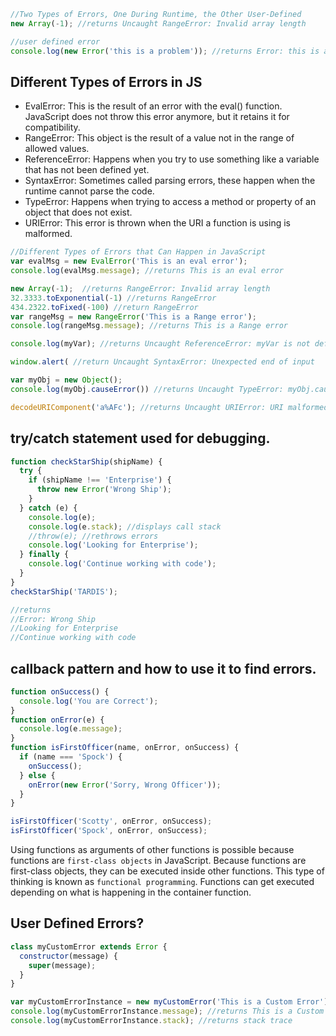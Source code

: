 ```js
//Two Types of Errors, One During Runtime, the Other User-Defined
new Array(-1); //returns Uncaught RangeError: Invalid array length

//user defined error
console.log(new Error('this is a problem')); //returns Error: this is a problem(...)
```

## Different Types of Errors in JS

- EvalError: This is the result of an error with the eval() function. JavaScript does not throw this error anymore, but
  it retains it for compatibility.
- RangeError: This object is the result of a value not in the range of allowed values.
- ReferenceError: Happens when you try to use something like a variable that has not been defined yet.
- SyntaxError: Sometimes called parsing errors, these happen when the runtime cannot parse the code.
- TypeError: Happens when trying to access a method or property of an object that does not exist.
- URIError: This error is thrown when the URI a function is using is malformed.

```js
//Different Types of Errors that Can Happen in JavaScript
var evalMsg = new EvalError('This is an eval error');
console.log(evalMsg.message); //returns This is an eval error

new Array(-1);  //returns RangeError: Invalid array length
32.3333.toExponential(-1) //returns RangeError
434.2322.toFixed(-100) //return RangeError
var rangeMsg = new RangeError('This is a Range error');
console.log(rangeMsg.message); //returns This is a Range error

console.log(myVar); //returns Uncaught ReferenceError: myVar is not defined

window.alert( //return Uncaught SyntaxError: Unexpected end of input

var myObj = new Object();
console.log(myObj.causeError()) //returns Uncaught TypeError: myObj.causeError is not a function

decodeURIComponent('a%AFc'); //returns Uncaught URIError: URI malformed
```

## try/catch statement used for debugging.

```js
function checkStarShip(shipName) {
  try {
    if (shipName !== 'Enterprise') {
      throw new Error('Wrong Ship');
    }
  } catch (e) {
    console.log(e);
    console.log(e.stack); //displays call stack
    //throw(e); //rethrows errors
    console.log('Looking for Enterprise');
  } finally {
    console.log('Continue working with code');
  }
}
checkStarShip('TARDIS');

//returns
//Error: Wrong Ship
//Looking for Enterprise
//Continue working with code
```

## callback pattern and how to use it to find errors.

```js
function onSuccess() {
  console.log('You are Correct');
}
function onError(e) {
  console.log(e.message);
}
function isFirstOfficer(name, onError, onSuccess) {
  if (name === 'Spock') {
    onSuccess();
  } else {
    onError(new Error('Sorry, Wrong Officer'));
  }
}

isFirstOfficer('Scotty', onError, onSuccess);
isFirstOfficer('Spock', onError, onSuccess);
```

Using functions as arguments of other functions is possible because functions are `first-class objects` in JavaScript.
Because functions are first-class objects, they can be executed inside other functions. This type of thinking is known
as `functional programming`. Functions can get executed depending on what is happening in the container function.

## User Defined Errors?

```js
class myCustomError extends Error {
  constructor(message) {
    super(message);
  }
}

var myCustomErrorInstance = new myCustomError('This is a Custom Error');
console.log(myCustomErrorInstance.message); //returns This is a Custom Error
console.log(myCustomErrorInstance.stack); //returns stack trace
```
